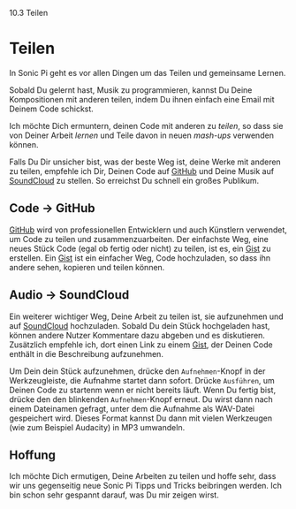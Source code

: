 10.3 Teilen

# Teilen

In Sonic Pi geht es vor allen Dingen um das Teilen und gemeinsame 
Lernen.

Sobald Du gelernt hast, Musik zu programmieren, kannst Du Deine 
Kompositionen mit anderen teilen, indem Du ihnen einfach eine Email mit 
Deinem Code schickst. 

Ich möchte Dich ermuntern, deinen Code mit anderen zu *teilen*, so dass 
sie von Deiner Arbeit *lernen* und Teile davon in neuen *mash-ups* 
verwenden können.

Falls Du Dir unsicher bist, was der beste Weg ist, deine Werke mit 
anderen zu teilen, empfehle ich Dir, Deinen Code auf 
[GitHub](https://github.com) und Deine Musik auf 
[SoundCloud](https://soundcloud.com) zu stellen. So erreichst Du 
schnell ein großes Publikum.

## Code -> GitHub

[GitHub](https://github.com) wird von professionellen Entwicklern und
auch Künstlern verwendet, um Code zu teilen und zusammenzuarbeiten. Der 
einfachste Weg, eine neues Stück Code (egal ob fertig oder nicht) zu 
teilen, ist es, ein [Gist](https://gist.github.com) zu erstellen. Ein 
[Gist](https://gist.github.com) ist ein einfacher Weg, Code 
hochzuladen, so dass ihn andere sehen, kopieren und teilen können.

## Audio -> SoundCloud

Ein weiterer wichtiger Weg, Deine Arbeit zu teilen ist, sie aufzunehmen 
und auf [SoundCloud](https://soundcloud.com) hochzuladen. Sobald Du 
dein Stück hochgeladen hast, können andere Nutzer Kommentare dazu 
abgeben und es diskutieren. Zusätzlich empfehle ich, dort einen Link zu 
einem [Gist](https://gist.github.com), der Deinen Code enthält in die 
Beschreibung aufzunehmen.

Um Dein dein Stück aufzunehmen, drücke den `Aufnehmen`-Knopf in der 
Werkzeugleiste, die Aufnahme startet dann sofort. Drücke `Ausführen`,
um Deinen Code zu startenm wenn er nicht bereits läuft. Wenn Du fertig 
bist, drücke den den blinkenden `Aufnehmen`-Knopf erneut. Du wirst dann
nach einem Dateinamen gefragt, unter dem die Aufnahme als WAV-Datei 
gespeichert wird. Dieses Format kannst Du dann mit vielen Werkzeugen 
(wie zum Beispiel Audacity) in MP3 umwandeln.

## Hoffung

Ich möchte Dich ermutigen, Deine Arbeiten zu teilen und hoffe sehr, 
dass wir uns gegenseitig neue Sonic Pi Tipps und Tricks beibringen 
werden. Ich bin schon sehr gespannt darauf, was Du mir zeigen wirst.









